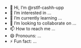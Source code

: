 - 👋 Hi, I’m @rstlf-cashh-upp
- 👀 I’m interested in ...
- 🌱 I’m currently learning ...
- 💞️ I’m looking to collaborate on ...
- 📫 How to reach me ...
- 😄 Pronouns: ...
- ⚡ Fun fact: ...

<!---
rstlf-cashh-upp/rstlf-cashh-upp is a ✨ special ✨ repository because its `README.md` (this file) appears on your GitHub profile.
You can click the Preview link to take a look at your changes.
--->
